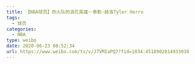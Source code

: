 ```yaml
---
title: 【NBA球员】热火队的浪花英雄－泰勒·赫洛Tyler Herro
tags:
  - 球员
categories:
  - NBA
type: weibo
date: 2020-06-23 08:52:34
url: https://www.weibo.com/tv/v/J7VMIaPQ7?fid=1034:4518902814933030
---
```


<!-- more -->